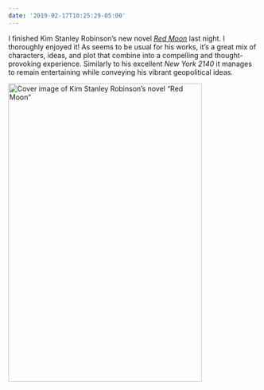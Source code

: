 ```yaml
---
date: '2019-02-17T10:25:29-05:00'
---
```

I finished Kim Stanley Robinson’s new novel [_Red Moon_](https://www.kimstanleyrobinson.info/content/red-moon) last night. I thoroughly enjoyed it! As seems to be usual for his works, it’s a great mix of characters, ideas, and plot that combine into a compelling and thought-provoking experience. Similarly to his excellent _New York 2140_ it manages to remain entertaining while conveying his vibrant geopolitical ideas.

<img src="/posts/uploads/2019/524e7b9035.jpg" width="389" height="600" alt="Cover image of Kim Stanley Robinson’s novel “Red Moon”" />

